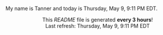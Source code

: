 My name is Tanner and today is Thursday, May 9, 9:11 PM EDT.

<p align="center">This <i>README</i> file is generated <b>every 3 hours</b>!</br>Last refresh: Thursday, May 9, 9:11 PM EDT<br /></p>
